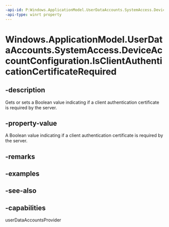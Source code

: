 ```yaml
---
-api-id: P:Windows.ApplicationModel.UserDataAccounts.SystemAccess.DeviceAccountConfiguration.IsClientAuthenticationCertificateRequired
-api-type: winrt property
---
```


<!-- Property syntax
public bool IsClientAuthenticationCertificateRequired { get;  set; }
-->

# Windows.ApplicationModel.UserDataAccounts.SystemAccess.DeviceAccountConfiguration.IsClientAuthenticationCertificateRequired

## -description
Gets or sets a Boolean value indicating if a client authentication certificate is required by the server.

## -property-value
A Boolean value indicating if a client authentication certificate is required by the server.

## -remarks

## -examples

## -see-also


## -capabilities
userDataAccountsProvider
